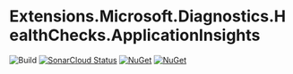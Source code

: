 # Extensions.Microsoft.Diagnostics.HealthChecks.ApplicationInsights

![Build](https://github.com/smokedlinq/Extensions.Microsoft.Diagnostics.HealthChecks.ApplicationInsights/workflows/Build/badge.svg)
[![SonarCloud Status](https://sonarcloud.io/api/project_badges/measure?project=smokedlinq_Extensions.Microsoft.Diagnostics.HealthChecks.ApplicationInsights&metric=alert_status)](https://sonarcloud.io/dashboard?id=smokedlinq_Extensions.Microsoft.Diagnostics.HealthChecks.ApplicationInsights)
[![NuGet](https://img.shields.io/nuget/dt/Extensions.Microsoft.Diagnostics.HealthChecks.ApplicationInsights.svg)](https://www.nuget.org/packages/Extensions.Microsoft.Diagnostics.HealthChecks.ApplicationInsights)
[![NuGet](https://img.shields.io/nuget/vpre/Extensions.Microsoft.Diagnostics.HealthChecks.ApplicationInsights.svg)](https://www.nuget.org/packages/Extensions.Microsoft.Diagnostics.HealthChecks.ApplicationInsights)
